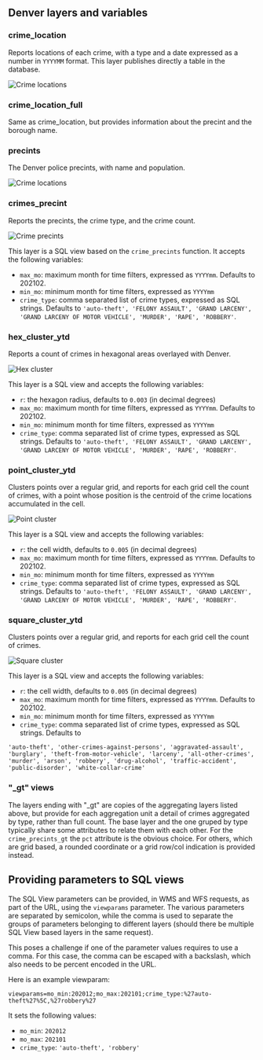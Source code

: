 ## Denver layers and variables

### crime_location

Reports locations of each crime, with a type and a date expressed as a number in ``YYYYMM`` format.
This layer publishes directly a table in the database.

![Crime locations](img/crime_locations.png)

### crime_location_full

Same as crime_location, but provides information about the precint and the borough name.

### precints

The Denver police precints, with name and population.

![Crime locations](img/precints.png)

### crimes_precint

Reports the precints, the crime type, and the crime count.

![Crime precints](img/crime_precints.png)

This layer is a SQL view based on the ``crime_precints`` function. It accepts the following variables:

* ``max_mo``: maximum month for time filters, expressed as ``YYYYmm``. Defaults to 202102.
* ``min_mo``: minimum month for time filters, expressed as ``YYYYmm``
* ``crime_type``: comma separated list of crime types, expressed as SQL strings. Defaults to ``'auto-theft', 'FELONY ASSAULT', 'GRAND LARCENY', 'GRAND LARCENY OF MOTOR VEHICLE', 'MURDER', 'RAPE', 'ROBBERY'``.

### hex_cluster_ytd

Reports a count of crimes in hexagonal areas overlayed with Denver.

![Hex cluster](img/denver_hex_cluster_ytd.png)

This layer is a SQL view and accepts the following variables:

* ``r``: the hexagon radius, defaults to ``0.003`` (in decimal degrees)
* ``max_mo``: maximum month for time filters, expressed as ``YYYYmm``. Defaults to 202102.
* ``min_mo``: minimum month for time filters, expressed as ``YYYYmm``
* ``crime_type``: comma separated list of crime types, expressed as SQL strings. Defaults to ``'auto-theft', 'FELONY ASSAULT', 'GRAND LARCENY', 'GRAND LARCENY OF MOTOR VEHICLE', 'MURDER', 'RAPE', 'ROBBERY'``.

### point_cluster_ytd

Clusters points over a regular grid, and reports for each grid cell the count of crimes, with a point whose position is the centroid of the crime locations accumulated in the cell.

![Point cluster](img/denver_point_cluster_ytd.png)

This layer is a SQL view and accepts the following variables:

* ``r``: the cell width, defaults to ``0.005`` (in decimal degrees)
* ``max_mo``: maximum month for time filters, expressed as ``YYYYmm``. Defaults to 202102.
* ``min_mo``: minimum month for time filters, expressed as ``YYYYmm``
* ``crime_type``: comma separated list of crime types, expressed as SQL strings. Defaults to ``'auto-theft', 'FELONY ASSAULT', 'GRAND LARCENY', 'GRAND LARCENY OF MOTOR VEHICLE', 'MURDER', 'RAPE', 'ROBBERY'``.

### square_cluster_ytd

Clusters points over a regular grid, and reports for each grid cell the count of crimes.

![Square cluster](img/denver_square_cluster_ytd.png)

This layer is a SQL view and accepts the following variables:

* ``r``: the cell width, defaults to ``0.005`` (in decimal degrees)
* ``max_mo``: maximum month for time filters, expressed as ``YYYYmm``. Defaults to 202102.
* ``min_mo``: minimum month for time filters, expressed as ``YYYYmm``
* ``crime_type``: comma separated list of crime types, expressed as SQL strings. Defaults to 
```
'auto-theft', 'other-crimes-against-persons', 'aggravated-assault', 'burglary', 'theft-from-motor-vehicle', 'larceny', 'all-other-crimes', 'murder', 'arson', 'robbery', 'drug-alcohol', 'traffic-accident', 'public-disorder', 'white-collar-crime'
```

### "_gt" views

The layers ending with "_gt" are copies of the aggregating layers listed above, but provide for each aggregation unit
a detail of crimes aggregated by type, rather than full count. The base layer and the one gruped by type typically share
some attributes to relate them with each other. For the ``crime_precints_gt`` the ``pct`` attribute is the obvious choice.
For others, which are grid based, a rounded coordinate or a grid row/col indication is provided instead.

## Providing parameters to SQL views

The SQL View parameters can be provided, in WMS and WFS requests, as part of the URL, using the ``viewparams`` parameter. The various parameters are separated by semicolon, while the comma is used to separate the groups of parameters belonging to different layers (should there be multiple SQL View based layers in the same request). 

This poses a challenge if one of the parameter values requires to use a comma. For this case, the comma can be escaped with a backslash, which also needs to be percent encoded in the URL.

Here is an example viewparam:

``viewparams=mo_min:202012;mo_max:202101;crime_type:%27auto-theft%27%5C,%27robbery%27``

It sets the following values:
* ``mo_min``: ``202012``
* ``mo_max``: ``202101``
* ``crime_type``: ``'auto-theft', 'robbery'``
